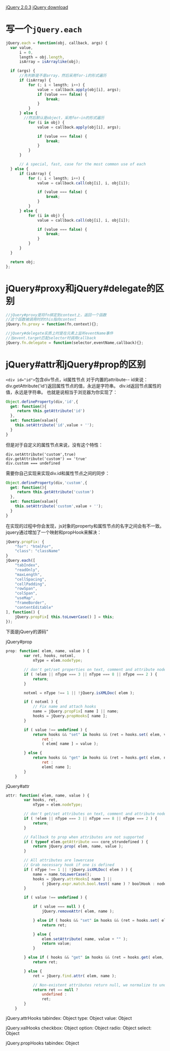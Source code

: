 [jQuery 2.0.3](http://code.jquery.com/jquery-2.0.3.js)
[jQuery download](http://jquery.com/download/)

写一个`jQuery.each`
===================

```javascript
jQuery.each = function(obj, callback, args) {
  var value,
      i = 0,
      length = obj.length,
      isArray = isArraylike(obj);

  if (args) {
      //先判断是不是array，然后采用for-i的形式遍历
      if (isArray) {
          for (; i < length; i++) {
              value = callback.apply(obj[i], args);
              if (value === false) {
                  break;
              }
          }
      } else {
        //然后默认是object，采用for—in的形式遍历
          for (i in obj) {
              value = callback.apply(obj[i], args);

              if (value === false) {
                  break;
              }
          }
      }

      // A special, fast, case for the most common use of each
  } else {
      if (isArray) {
          for (; i < length; i++) {
              value = callback.call(obj[i], i, obj[i]);

              if (value === false) {
                  break;
              }
          }
      } else {
          for (i in obj) {
              value = callback.call(obj[i], i, obj[i]);

              if (value === false) {
                  break;
              }
          }
      }
  }

  return obj;
};
```

jQuery#proxy和jQuery#delegate的区别
===================================
```javascript
//jQuery#proxy是将fn绑定到context上，返回一个函数
//这个函数被调用时的this指向context
jQuery.fn.proxy = function(fn,context){};

//jQuery#delegate实质上时是在元素上监听eventName事件
//当event.target匹配selector时调用callback
jQuery.fn.delegate = function(selector,eventName,callback){};
```

jQuery#attr和jQuery#prop的区别
===================================

`<div id="id">`包含div节点，id属性节点
对于内置的attribute-- id来说：
div.getAttribute('id')返回属性节点的值，永远是字符串。
div.id返回节点属性的值，永远是字符串。
也就是说相当于浏览器为你实现了：
```javascript
Object.defineProperty(div,'id',{
  get: function(){
     return this.getAttribute('id')
  },
  set: function(value){
    this.setAttribute('id',value + '');
  }
}
```

但是对于自定义的属性节点来说，没有这个特性：
```
div.setAttribute('custom',true)
div.getAttribute('custom') == 'true'
div.custom === undefined
```

需要你自己实现来实现div.id和属性节点之间的同步：
```javascript
Object.defineProperty(div,'custom',{
  get: function(){
     return this.getAttribute('custom')
  },
  set: function(value){
    this.setAttribute('custom',value + '');
  }
}
```

在实现的过程中你会发现，js对象的property和属性节点的名字之间会有不一致。
jquery通过增加了一个映射和propHook来解决：

```javascript
jQuery.propFix: {
	"for": "htmlFor",
	"class": "className"
}
jQuery.each([
	"tabIndex",
	"readOnly",
	"maxLength",
	"cellSpacing",
	"cellPadding",
	"rowSpan",
	"colSpan",
	"useMap",
	"frameBorder",
	"contentEditable"
], function() {
	jQuery.propFix[ this.toLowerCase() ] = this;
});
```


下面是jQuery的源码”

jQuery#prop
```javascript
prop: function( elem, name, value ) {
		var ret, hooks, notxml,
			nType = elem.nodeType;

		// don't get/set properties on text, comment and attribute nodes
		if ( !elem || nType === 3 || nType === 8 || nType === 2 ) {
			return;
		}

		notxml = nType !== 1 || !jQuery.isXMLDoc( elem );

		if ( notxml ) {
			// Fix name and attach hooks
			name = jQuery.propFix[ name ] || name;
			hooks = jQuery.propHooks[ name ];
		}

		if ( value !== undefined ) {
			return hooks && "set" in hooks && (ret = hooks.set( elem, value, name )) !== undefined ?
				ret :
				( elem[ name ] = value );

		} else {
			return hooks && "get" in hooks && (ret = hooks.get( elem, name )) !== null ?
				ret :
				elem[ name ];
		}
	}
```
jQuery#attr

```javascript
attr: function( elem, name, value ) {
		var hooks, ret,
			nType = elem.nodeType;

		// don't get/set attributes on text, comment and attribute nodes
		if ( !elem || nType === 3 || nType === 8 || nType === 2 ) {
			return;
		}

		// Fallback to prop when attributes are not supported
		if ( typeof elem.getAttribute === core_strundefined ) {
			return jQuery.prop( elem, name, value );
		}

		// All attributes are lowercase
		// Grab necessary hook if one is defined
		if ( nType !== 1 || !jQuery.isXMLDoc( elem ) ) {
			name = name.toLowerCase();
			hooks = jQuery.attrHooks[ name ] ||
				( jQuery.expr.match.bool.test( name ) ? boolHook : nodeHook );
		}

		if ( value !== undefined ) {

			if ( value === null ) {
				jQuery.removeAttr( elem, name );

			} else if ( hooks && "set" in hooks && (ret = hooks.set( elem, value, name )) !== undefined ) {
				return ret;

			} else {
				elem.setAttribute( name, value + "" );
				return value;
			}

		} else if ( hooks && "get" in hooks && (ret = hooks.get( elem, name )) !== null ) {
			return ret;

		} else {
			ret = jQuery.find.attr( elem, name );

			// Non-existent attributes return null, we normalize to undefined
			return ret == null ?
				undefined :
				ret;
		}
	}
```

jQuery.attrHooks
  tabindex: Object
  type: Object
  value: Object

jQuery.valHooks
  checkbox: Object
  option: Object
  radio: Object
  select: Object

jQuery.propHooks
  tabindex: Object
